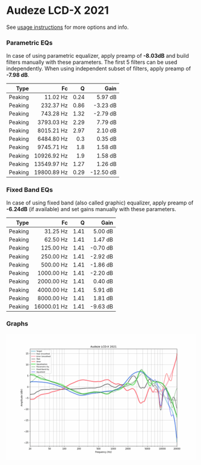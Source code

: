# Audeze LCD-X 2021
See [usage instructions](https://github.com/jaakkopasanen/AutoEq#usage) for more options and info.

### Parametric EQs
In case of using parametric equalizer, apply preamp of **-8.03dB** and build filters manually
with these parameters. The first 5 filters can be used independently.
When using independent subset of filters, apply preamp of **-7.98 dB**.

| Type    | Fc          |    Q | Gain      |
|--------:|------------:|-----:|----------:|
| Peaking | 11.02 Hz    | 0.24 | 5.97 dB   |
| Peaking | 232.37 Hz   | 0.86 | -3.23 dB  |
| Peaking | 743.28 Hz   | 1.32 | -2.79 dB  |
| Peaking | 3793.03 Hz  | 2.29 | 7.79 dB   |
| Peaking | 8015.21 Hz  | 2.97 | 2.10 dB   |
| Peaking | 6484.80 Hz  | 0.3  | 0.35 dB   |
| Peaking | 9745.71 Hz  | 1.8  | 1.58 dB   |
| Peaking | 10926.92 Hz | 1.9  | 1.58 dB   |
| Peaking | 13549.97 Hz | 1.27 | 1.26 dB   |
| Peaking | 19800.89 Hz | 0.29 | -12.50 dB |

### Fixed Band EQs
In case of using fixed band (also called graphic) equalizer, apply preamp of **-6.24dB**
(if available) and set gains manually with these parameters.

| Type    | Fc          |    Q | Gain     |
|--------:|------------:|-----:|---------:|
| Peaking | 31.25 Hz    | 1.41 | 5.00 dB  |
| Peaking | 62.50 Hz    | 1.41 | 1.47 dB  |
| Peaking | 125.00 Hz   | 1.41 | -0.70 dB |
| Peaking | 250.00 Hz   | 1.41 | -2.92 dB |
| Peaking | 500.00 Hz   | 1.41 | -1.86 dB |
| Peaking | 1000.00 Hz  | 1.41 | -2.20 dB |
| Peaking | 2000.00 Hz  | 1.41 | 0.40 dB  |
| Peaking | 4000.00 Hz  | 1.41 | 5.91 dB  |
| Peaking | 8000.00 Hz  | 1.41 | 1.81 dB  |
| Peaking | 16000.01 Hz | 1.41 | -9.63 dB |

### Graphs
![](./Audeze%20LCD-X%202021.png)